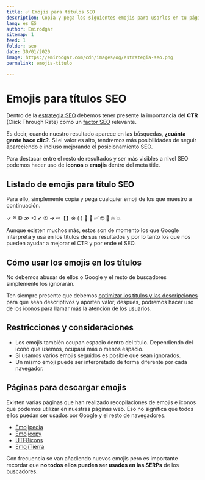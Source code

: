 ```yaml
---
title: ✅ Emojis para títulos SEO
description: Copia y pega los siguientes emojis para usarlos en tu página web
lang: es_ES
author: Emirodgar
sitemap: 1
feed: 1
folder: seo
date: 30/01/2020
image: https://emirodgar.com/cdn/images/og/estrategia-seo.png
permalink: emojis-titulo

---
```



# Emojis para títulos SEO

Dentro de la [estrategia SEO](/estrategia-seo) debemos tener presente la importancia del **CTR** (Click Through Rate) como un [factor SEO](/factores-seo) relevante.

Es decir, cuando nuestro resultado aparece en las búsquedas, **¿cuánta gente hace clic?**. Si el valor es alto, tendremos más posibilidades de seguir apareciendo e incluso mejorando el posicionamiento SEO.

Para destacar entre el resto de resultados y ser más visibles a nivel SEO podemos hacer uso de **iconos** o **emojis** dentro del meta title.

## Listado de emojis para título SEO

Para ello, simplemente copia y pega cualquier emoji de los que muestro a continuación.

✓ ® © ≫ ◁ ✔ ✆ → ⇨【】⊛ ( ) 🥇 🙂 ✅ 🤓 🤑 🔥 💥

Aunque existen muchos más, estos son de momento los que Google interpreta y usa en los títulos de sus resultados y por lo tanto los que nos pueden ayudar a mejorar el CTR y por ende el SEO.

## Cómo usar los emojis en los títulos

No debemos abusar de ellos o Google y el resto de buscadores simplemente los ignorarán. 

Ten siempre presente que debemos [optimizar los títulos y las descripciones](https://emirodgar.com/titulos-descripciones-seo) para que sean descriptivos y aporten valor, después, podremos hacer uso de los iconos para llamar más la atención de los usuarios.

## Restricciones y consideraciones

- Los emojis también ocupan espacio dentro del título. Dependiendo del icono que usemos, ocupará más o menos espacio.
- Si usamos varios emojis seguidos es posible que sean ignorados.
- Un mismo emoji puede ser interpretado de forma diferente por cada navegador.

## Páginas para descargar emojis

Existen varias páginas que han realizado recopilaciones de emojis e iconos que podemos utilizar en nuestras páginas web. Eso no significa que todos ellos puedan ser usados por Google y el resto de navegadores. 

 - [Emojipedia](https://emojipedia.org/)
 - [Emojicopy](https://www.emojicopy.com/)
 - [UTF8icons](https://www.utf8icons.com/favourites)
 - [EmojiTierra](https://emojiterra.com/es/)

Con frecuencia se van añadiendo nuevos emojis pero es importante recordar que **no todos ellos pueden ser usados en las SERPs** de los buscadores.

<amp-twitter 
  width="375"
  height="472"
  layout="responsive"
  data-tweetid="1222856122710798336">
</amp-twitter>


<!--stackedit_data:
eyJoaXN0b3J5IjpbLTQ2NzkyNzg4LC0xMzk4MDQyMzU3LDIwND
A5MjE1NjYsLTIxMzc1MzUxMjVdfQ==
-->